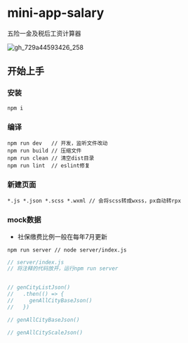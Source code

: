 # mini-app-salary
五险一金及税后工资计算器

![gh_729a44593426_258](https://user-images.githubusercontent.com/23313879/44907966-719c7980-ad4c-11e8-80c7-162a45607eb6.jpg)

## 开始上手

### 安装

```shell
npm i
```

### 编译
```shell
npm run dev   // 开发，监听文件改动
npm run build // 压缩文件
npm run clean // 清空dist目录
npm run lint  // eslint修复
```

### 新建页面
```shell
*.js *.json *.scss *.wxml // 会将scss转成wxss，px自动转rpx
```

### mock数据
* 社保缴费比例一般在每年7月更新
```shell
npm run server // node server/index.js
```
```js
// server/index.js
// 将注释的代码放开，运行npm run server


// genCityListJson()
//   .then(() => {
//     genAllCityBaseJson()
//   })

// genAllCityBaseJson()

// genAllCityScaleJson()
```
